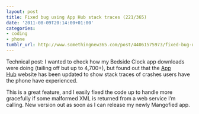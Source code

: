 ```yaml
---
layout: post
title: Fixed bug using App Hub stack traces (221/365)
date: '2011-08-09T20:14:00+01:00'
categories:
- coding
- phone
tumblr_url: http://www.somethingnew365.com/post/44061575973/fixed-bug-using-app-hub-stack-traces-221365
---
```

Technical post: I wanted to check how my Bedside Clock app downloads were doing (tailing off but up to 4,700+), but found out that the [App Hub](http://create.msdn.com/) website has been updated to show stack traces of crashes users have the phone have experienced.

This is a great feature, and I easily fixed the code up to handle more gracefully if some malformed XML is returned from a web service I’m calling.
New version out as soon as I can release my newly Mangofied app.
